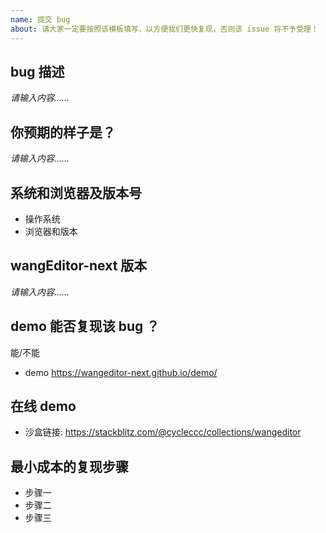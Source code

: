 ```yaml
---
name: 提交 bug
about: 请大家一定要按照该模板填写，以方便我们更快复现，否则该 issue 将不予受理！
---
```


## bug 描述

*请输入内容……*

## 你预期的样子是？

*请输入内容……*

## 系统和浏览器及版本号

- 操作系统
- 浏览器和版本

## wangEditor-next 版本

*请输入内容……*

## demo 能否复现该 bug ？

能/不能

- demo https://wangeditor-next.github.io/demo/

## 在线 demo

<!-- 如官网demo无法复现可使用线上沙盒复现 （推荐以下网站,wangeditor-next 现在统一使用的 stackblitz ），帮助我们最低成本复现 bug -->
<!-- 进入以下对应链接并fork修改，将修改后可复现的沙盒链接粘贴在此处 -->

<!--
| HTML | [在 StackBlitz 上复现](https://stackblitz.com/edit/stackblitz-starters-xxqmwl) |
| Vue 2 | [在 StackBlitz 上复现](https://stackblitz.com/edit/vue2-vite-starter-hkmsif) |
| Vue 3 | [在 StackBlitz 上复现](https://stackblitz.com/edit/vue3-wangeditor-demo-8emmc7) |
| React | [在 StackBlitz 上复现](https://stackblitz.com/edit/react-4osjqn) |
 -->

<!-- 粘贴替换为你 fork 修改后的沙盒链接 -->
- 沙盒链接: https://stackblitz.com/@cycleccc/collections/wangeditor


## 最小成本的复现步骤

<!-- 请告诉我们，如何最快的复现该 bug -->
<!-- 最好可以附上视频，复现信息越详细则越容易跟踪 bug -->

- 步骤一
- 步骤二
- 步骤三
